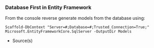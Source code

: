 ### Database First in Entity Framework

From the console reverse generate models from the database using:

`Scaffold-DbContext "Server=#;Database=#;Trusted_Connection=True;" Microsoft.EntityFrameworkCore.SqlServer -OutputDir Models`



- Source(s)
